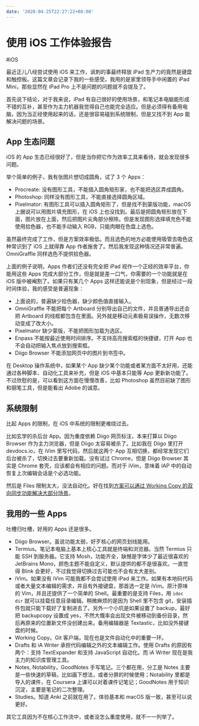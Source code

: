 ```yaml
---
date: '2020-04-25T22:27:22+08:00'
---
```


# 使用 iOS 工作体验报告

#iOS

最近正儿八经尝试使用 iOS 来工作，讽刺的事最终释放 iPad 生产力的竟然是键盘和触控板。这篇文章会记录下我的一些感受。我用的是家里领导手中闲置的 iPad Mini，那些显然在 iPad Pro 上不是问题的问题就不会提及了。

首先说下结论，对于我来说，iPad 有自己很好的使用场景，和笔记本电脑能形成不错的互补，甚至作为主力机器我觉得自己也能完全适应。但是必须得有备用电脑，因为当正经使用起来的话，还是很容易碰到系统限制，但是又找不到 App 能解决问题的场景。

<!--more-->

## App 生态问题

iOS 的 App 生态已经很好了，但是当你把它作为效率工具来看待，就会发现很多问题。

举个简单的例子，我有张图片想切成圆角，试了 3 个 Apps：

* Procreate: 没有图形工具，不能插入圆角矩形家，也不能把选区弄成圆角。
* Photoshop: 同样没有图形工具，不能直接选择圆角区域。
* Pixelmator: 有图形工具可以插入圆角矩形了，但是找不到蒙版功能，macOS 上据说可以用图片填充图形，在 iOS 上也没找到。最后是把圆角矩形放在下面，图片放在上面，然后把图片尖角部分擦除。但是发现图形选择填充色不能使用拾色器，也不能手动输入 RGB，只能肉眼在色盘上选色。

虽然最终完成了工作，但是方案效率极低。而且选色的地方必能使用吸管去吸色这种常识到了 iOS 上就得靠 App 作者施舍了。然后我发现这种情况还非常普遍。OmniGraffle 同样选色不提供拾色器。

上面的例子说明，Apps 作者们还没有完全把 iPad 视作一个正经的效率平台，你能用这些 Apps 完成大部分工作，但是就是差一口气，你需要的一个功能就是在 iOS 版中被阉割了。如果只有某几个 Apps 这样还能说是个别现象，但是经过一段时间体验，我的感受是普遍现象：

* 上面说的，普遍缺少拾色器，缺少颜色值直接输入。
* OmniGraffle 不能把每个 Artboard 分别导出自己的文件，并且普通导出还会把 Artboard 的线框都包含在里面。另外就是移动元素极易误操作，无数次移动变成了改大小。
* Pixelmator 缺少蒙版，不能把图形加载为选区。
* Enpass 不能按最近使用时间排序。不支持高亮搜索框的快捷键，打开 App 也不会自动把输入焦点放到搜索框。
* Diigo Browser 不能添加网页中的图片到书签中。

在 Desktop 操作系统中，如果某个 App 缺少某个功能或者某方面不太好用，还能通过各种脚本、自动化工具来补充，但是 iOS 中基本只能等 App 更新新功能了。不过欣慰的是，可以看到这方面在慢慢改善，比如 Photoshop 虽然目前缺了图形和钢笔工具，但是能看出 Adobe 的诚意。

## 系统限制

比起 Apps 的限制，在 iOS 中系统的限制更难绕过去。

比如玄学的杀后台 App。因为重度依赖 Diigo 网页标注，本来打算以 Diigo Browser 作为主力浏览器，但是 Diigo 太容易被杀了。比如我在 Diigo 里打开 devdocs.io，在 iVim 里写代码，然后就这两个 App 互相切换，都经常发现它们后台被杀了，切换过去要重新加载。没有试过 Chrome，但是 Diigo Browser 其实是 Chrome 套壳，应该都会有相应的问题。而对于 iVim，意味着 IAP 中的自动恢复上次编辑会话是个必选功能。

然后是 Files 限制太大，没法自动化。好在找到[方案可以通过 Working Copy 的双向同步功能解决大部分场景](ia-writer://open?path=/Locations/iCloud/§%20Blog/Posts/Posts%20-%202020/2004%20-%20Write%20to%20Any%20iOS%20Files%20Location%20via%20Working%20Copy/♯%20Write%20to%20Any%20iOS%20Files%20Location%20via%20Working%20Copy.md)。

## 我用的一些 Apps

吐槽归吐槽，好用的 Apps 还是很多。

* Diigo Browser。虽说功能太弱，好歹核心的网页划线能用。
* Termius。笔记本电脑上基本上核心工具就是终端和浏览器。当然 Termius 只能 SSH 到服务器。它支持 Mosh，功能齐全，缺憾是字体少了最近很喜欢的 JetBrains Mono，颜色主题不能自定义，默认提供的都不是很喜欢。一直觉得 Blink 会更好，不过我觉得切换过去可能也不会有太大差别。
* iVim。如果没有 iVim 可能我都不会尝试使用 iPad 来工作。如果有本地码代码或者大量文本编辑的需求，并且有外接键盘，那首选一定是 iVim。原汁原味的 Vim，并且还提供了一个简单的 Shell。最重要的是支持 Files，用 `idoc dir` 就可以挂载任意目录编辑。稍微麻烦的是因为 Shell 里不包含 git，安装插件包就只能下载好了复制进去了。另外一个小坑是如果设置了 backup，最好把 backupcopy 设置成 yes，不然大慨率会出现文件被移动到备份目录，然后再原来的位置新文件没创建出来。备用编辑器是 Textastic，比如没外接键盘的时候。
* Working Copy。Git 客户端，现在也是文件自动化中的重要一环。
* Drafts 和 iA Writer 承担代码编辑之外的文本编辑工作。使用 Drafts 的原因有两个：支持 TextExpander 和支持 JavaScript 自动化。而 iA Writer 现在是我主力的知识库管理工具。
* Notes, Notability，GoodNotes 手写笔记。三个都在用，分工是 Notes 主要是一些快速的草稿，比如画下想法，或者分屏的时候使用；Notability 里都是导入的课件，在 Coursera 上课可以对着课件记笔记；GoodNotes 用于知识沉淀，主要是笔记的二次整理。
* Studies。知道 Anki 之前就在用了。体验基本和 macOS 版一致，甚至可以说更好。

其它工具因为不在核心工作流中，或者没怎么重度使用，就不一一列举了。


